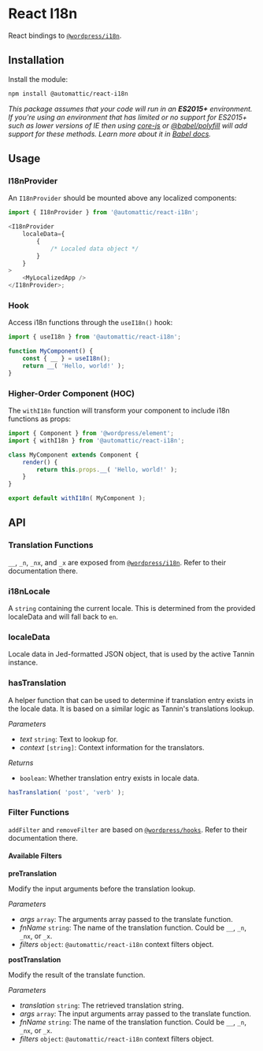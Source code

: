 # React I18n

React bindings to [`@wordpress/i18n`](https://github.com/WordPress/gutenberg/tree/HEAD/packages/i18n).

## Installation

Install the module:

```sh
npm install @automattic/react-i18n
```

_This package assumes that your code will run in an **ES2015+** environment. If you're using an environment that has limited or no support for ES2015+ such as lower versions of IE then using [core-js](https://github.com/zloirock/core-js) or [@babel/polyfill](https://babeljs.io/docs/en/next/babel-polyfill) will add support for these methods. Learn more about it in [Babel docs](https://babeljs.io/docs/en/next/caveats)._

## Usage

### I18nProvider

An `I18nProvider` should be mounted above any localized components:

```js
import { I18nProvider } from '@automattic/react-i18n';

<I18nProvider
	localeData={
		{
			/* Localed data object */
		}
	}
>
	<MyLocalizedApp />
</I18nProvider>;
```

### Hook

Access i18n functions through the `useI18n()` hook:

```js
import { useI18n } from '@automattic/react-i18n';

function MyComponent() {
	const { __ } = useI18n();
	return __( 'Hello, world!' );
}
```

### Higher-Order Component (HOC)

The `withI18n` function will transform your component to include i18n functions as props:

```js
import { Component } from '@wordpress/element';
import { withI18n } from '@automattic/react-i18n';

class MyComponent extends Component {
	render() {
		return this.props.__( 'Hello, world!' );
	}
}

export default withI18n( MyComponent );
```

## API

### Translation Functions

`__`, `_n`, `_nx`, and `_x` are exposed from [`@wordpress/i18n`](https://github.com/WordPress/gutenberg/tree/HEAD/packages/i18n). Refer to their documentation there.

### i18nLocale

A `string` containing the current locale. This is determined from the provided localeData and will fall back to `en`.

### localeData

Locale data in Jed-formatted JSON object, that is used by the active Tannin instance.

### hasTranslation

A helper function that can be used to determine if translation entry exists in the locale data. It is based on a similar logic as Tannin's translations lookup.

_Parameters_

- _text_ `string`: Text to lookup for.
- _context_ `[string]`: Context information for the translators.

_Returns_

- `boolean`: Whether translation entry exists in locale data.

```js
hasTranslation( 'post', 'verb' );
```

### Filter Functions

`addFilter` and `removeFilter` are based on [`@wordpress/hooks`](https://developer.wordpress.org/block-editor/packages/packages-hooks/). Refer to their documentation there.

#### Available Filters

**preTranslation**

Modify the input arguments before the translation lookup.

_Parameters_

- _args_ `array`: The arguments array passed to the translate function.
- _fnName_ `string`: The name of the translation function. Could be `__`, `_n`, `_nx`, or `_x`.
- _filters_ `object`: `@automattic/react-i18n` context filters object.

**postTranslation**

Modify the result of the translate function.

_Parameters_

- _translation_ `string`: The retrieved translation string.
- _args_ `array`: The input arguments array passed to the translate function.
- _fnName_ `string`: The name of the translation function. Could be `__`, `_n`, `_nx`, or `_x`.
- _filters_ `object`: `@automattic/react-i18n` context filters object.
